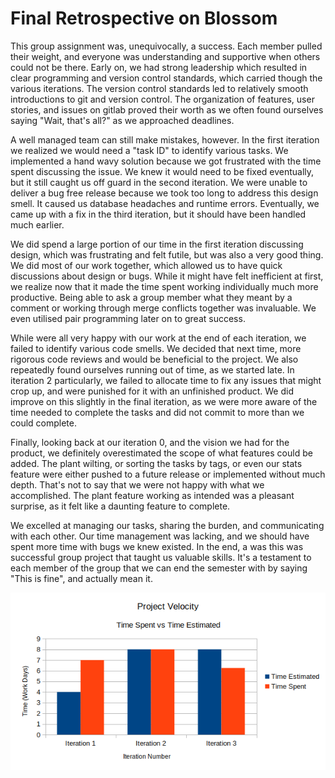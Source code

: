 
# Final Retrospective on Blossom

This group assignment was, unequivocally, a success. Each member pulled their weight, and everyone was understanding and supportive when others could not be there. Early on, we had strong leadership which resulted in clear programming and version control standards, which carried though the various iterations. The version control standards led to relatively smooth introductions to git and version control. The organization of features, user stories, and issues on gitlab proved their worth as we often found ourselves saying "Wait, that's all?" as we approached deadlines. 

A well managed team can still make mistakes, however. In the first iteration we realized we would need a "task ID" to identify various tasks. We implemented a hand wavy solution because we got frustrated with the time spent discussing the issue. We knew it would need to be fixed eventually, but it still caught us off guard in the second iteration. We were unable to deliver a bug free release because we took too long to address this design smell. It caused us database headaches and runtime errors. Eventually, we came up with a fix in the third iteration, but it should have been handled much earlier.
 
We did spend a large portion of our time in the first iteration discussing design, which was frustrating and felt futile, but was also a very good thing. We did most of our work together, which allowed us to have quick discussions about design or bugs. While it might have felt inefficient at first, we realize now that it made the time spent working individually much more productive. Being able to ask a group member what they meant by a comment or working through merge conflicts together was invaluable. We even utilised pair programming later on to great success.

While were all very happy with our work at the end of each iteration, we failed to identify various code smells. We decided that next time, more rigorous code reviews and would be beneficial to the project. We also repeatedly found ourselves running out of time, as we started late. In iteration 2 particularly, we  failed to allocate time to fix any issues that might crop up, and were punished for it with an unfinished product. We did improve on this slightly in the final iteration, as we were more aware of the time needed to complete the tasks and did not commit to more than  we could complete. 

Finally, looking back at our iteration 0, and the vision we had for the product, we definitely overestimated the scope of what features could be added. The plant wilting, or sorting the tasks by tags, or even our stats feature were either pushed to a future release or implemented without much depth. That's not to say that we were not happy with what we accomplished. The plant feature working as intended was a pleasant surprise, as it felt like a daunting feature to complete.

We excelled at managing our tasks, sharing the burden, and communicating with each other. Our time management was lacking, and we should have spent more time with bugs we knew existed. In the end, a was this was successful group project that taught us valuable skills. It's a testament to each member of the group that we can end the semester with by saying "This is fine", and actually mean it. 



 
![ProjectVelocity](ProjectVelocity.png) 